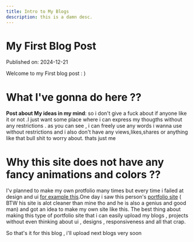 ```yaml
---
title: Intro to My Blogs 
description: this is a damn desc.
---
```


# My First Blog Post

Published on:  2024-12-21

Welcome to my First blog post : ) 

# **What I've gonna do here ??** 

**Post about My ideas in my mind**: so i don't give a fuck about if anyone like it or not .I just want some place where i can express my thougths without any restrictions . as you can see , i can freely use any words i wanna use without restrictions and i also don't have any views,likes,shares or anything like that bull shit to worry about. thats just me 

# Why this site does not have any fancy animations and colors ?? 

I'v planned to make my own protfolio many times but every time i failed at design and ui [for example this](https://github.com/ThePikachuDev/Broken-portfolio-V1).One day i saw this person's [portfolio site](https://rcx86.me/?i=1) ( BTW his site is alot cleaner than mine tho and he is also a genius and good man) and got an idea to make my own site like this. The best thing about making this type of portfolio site that i can easily upload my blogs , projects without even thinking about ui , designs , responsiveness and all that crap. 


So that's it for this blog , i'll upload next blogs very soon



